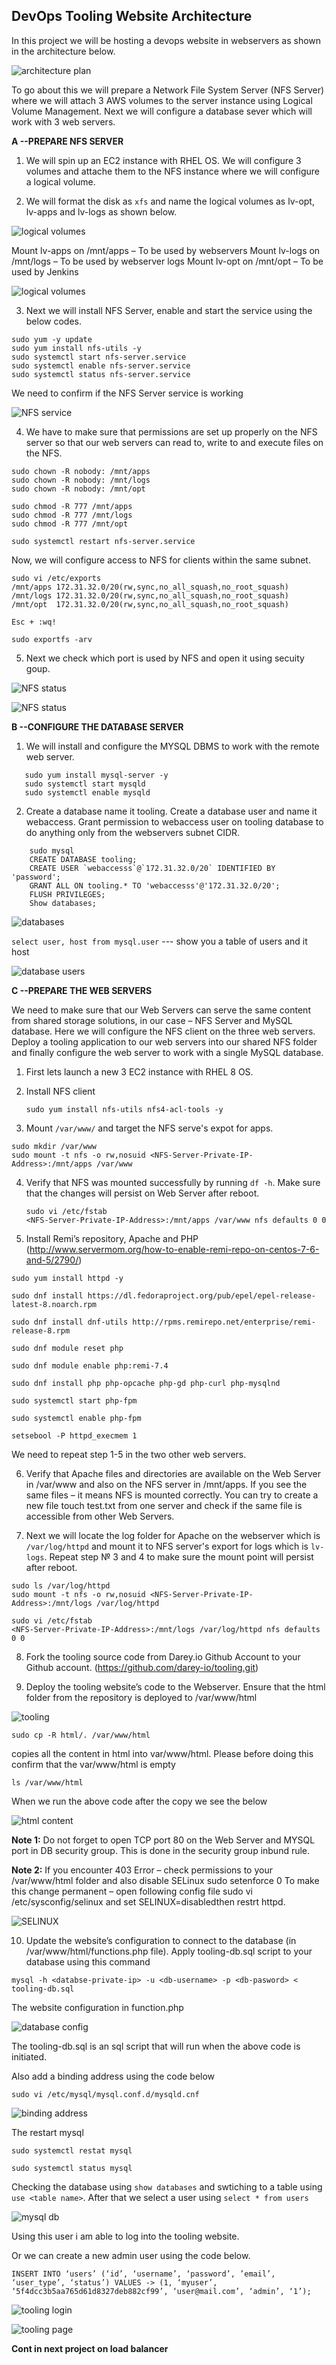 ## **DevOps Tooling Website Architecture**

In this project we will be hosting a devops website in webservers as shown in the architecture below.

![architecture plan](./images/architecture%20plan.PNG)

To go about this we will prepare a Network File System Server (NFS Server) where we will attach 3 AWS volumes to the server instance using Logical Volume Management. Next we will configure a database sever which will work with 3 web servers.

 **A --PREPARE NFS SERVER**

 1. We will spin up an EC2 instance with RHEL OS. We will configure 3 volumes and attache them to the NFS instance where we will configure a logical volume.

2. We will format the disk as `xfs` and name the logical volumes as lv-opt, lv-apps and lv-logs as shown below.

![logical volumes](./images/logical%20volume.PNG)

Mount lv-apps on /mnt/apps – To be used by webservers
Mount lv-logs on /mnt/logs – To be used by webserver logs
Mount lv-opt on /mnt/opt – To be used by Jenkins

![logical volumes](./images/logical%20volumes.PNG)

3. Next we will install NFS Server, enable and start the service using the below codes.

``````
sudo yum -y update
sudo yum install nfs-utils -y
sudo systemctl start nfs-server.service
sudo systemctl enable nfs-server.service
sudo systemctl status nfs-server.service
``````

We need to confirm if the NFS Server service is working

![NFS service](./images/NFS%20service.PNG)

4. We have to make sure that permissions are set up properly on the NFS server so that our web servers can read to, write to and execute files on the NFS.

``````
sudo chown -R nobody: /mnt/apps
sudo chown -R nobody: /mnt/logs
sudo chown -R nobody: /mnt/opt

sudo chmod -R 777 /mnt/apps
sudo chmod -R 777 /mnt/logs
sudo chmod -R 777 /mnt/opt

sudo systemctl restart nfs-server.service
``````
Now, we will configure access to NFS for clients within the same subnet.

``````
sudo vi /etc/exports
/mnt/apps 172.31.32.0/20(rw,sync,no_all_squash,no_root_squash)
/mnt/logs 172.31.32.0/20(rw,sync,no_all_squash,no_root_squash)
/mnt/opt  172.31.32.0/20(rw,sync,no_all_squash,no_root_squash)

Esc + :wq!

sudo exportfs -arv
``````
5. Next we check which port is used by NFS and open it using secuity goup. 

![NFS status](./images/NFS%20status.PNG)

![NFS status](./images/NFS%20security%20group.PNG)

 **B --CONFIGURE THE DATABASE SERVER**

 1. We will install and configure the MYSQL DBMS to work with the remote web server.

 ``````
    sudo yum install mysql-server -y
	sudo systemctl start mysqld
	sudo systemctl enable mysqld
 ``````
2. Create a database name it tooling. Create a database user and name it webaccess. Grant permission to webaccess user on tooling database to do anything only from the webservers subnet CIDR.

``````
    sudo mysql
	CREATE DATABASE tooling;
	CREATE USER `webaccesss`@`172.31.32.0/20` IDENTIFIED BY 'password';
	GRANT ALL ON tooling.* TO 'webaccesss'@'172.31.32.0/20';
	FLUSH PRIVILEGES;
	Show databases;
``````

![databases](./images/databases.PNG)

`select user, host from mysql.user` --- show you a table of users and it host

![database users](./images/DB%20user.PNG)

**C --PREPARE THE WEB SERVERS**

We need to make sure that our Web Servers can serve the same content from shared storage solutions, in our case – NFS Server and MySQL database. Here we will configure the NFS client on the three web servers. Deploy a tooling application to our web servers into our shared NFS folder and finally configure the web server to work with a single MySQL database.

1. First lets launch a new 3 EC2 instance with RHEL 8 OS.
2. Install NFS client

    `sudo yum install nfs-utils nfs4-acl-tools -y`

3. Mount `/var/www/` and target the NFS serve's expot for apps.

``````
sudo mkdir /var/www
sudo mount -t nfs -o rw,nosuid <NFS-Server-Private-IP-Address>:/mnt/apps /var/www
``````

4. Verify that NFS was mounted successfully by running `df -h`. Make sure that the changes will persist on Web Server after reboot.

    `sudo vi /etc/fstab`    
    `<NFS-Server-Private-IP-Address>:/mnt/apps /var/www nfs defaults 0 0`

5. Install Remi’s repository, Apache and PHP (http://www.servermom.org/how-to-enable-remi-repo-on-centos-7-6-and-5/2790/)

``````
sudo yum install httpd -y

sudo dnf install https://dl.fedoraproject.org/pub/epel/epel-release-latest-8.noarch.rpm

sudo dnf install dnf-utils http://rpms.remirepo.net/enterprise/remi-release-8.rpm

sudo dnf module reset php

sudo dnf module enable php:remi-7.4

sudo dnf install php php-opcache php-gd php-curl php-mysqlnd

sudo systemctl start php-fpm

sudo systemctl enable php-fpm

setsebool -P httpd_execmem 1
``````

We need to repeat step 1-5 in the two other web servers.

6. Verify that Apache files and directories are available on the Web Server in /var/www and also on the NFS server in /mnt/apps. If you see the same files – it means NFS is mounted correctly. You can try to create a new file touch test.txt from one server and check if the same file is accessible from other Web Servers.

7. Next we will locate the log folder for Apache on the webserver which is `/var/log/httpd` and mount it to NFS server's export for logs which is `lv-logs`. Repeat step № 3 and 4 to make sure the mount point will persist after reboot.

``````
sudo ls /var/log/httpd
sudo mount -t nfs -o rw,nosuid <NFS-Server-Private-IP-Address>:/mnt/logs /var/log/httpd
``````
`sudo vi /etc/fstab`    
    `<NFS-Server-Private-IP-Address>:/mnt/logs /var/log/httpd nfs defaults 0 0`

8. Fork the tooling source code from Darey.io Github Account to your Github account. (https://github.com/darey-io/tooling.git)

9. Deploy the tooling website’s code to the Webserver. Ensure that the html folder from the repository is deployed to /var/www/html

![tooling](./images/tooling.PNG)

`sudo cp -R html/. /var/www/html`

copies all the content in html into var/www/html. Please before doing this confirm that the var/www/html is empty

`ls /var/www/html`

When we run the above code after the copy we see the below

![html content](./images/html%20content.PNG)

**Note 1:**  Do not forget to open TCP port 80 on the Web Server and MYSQL port in DB security group. This is done in the security group inbund rule.

**Note 2:** If you encounter 403 Error – check permissions to your /var/www/html folder and also disable SELinux sudo setenforce 0
To make this change permanent – open following config file sudo vi /etc/sysconfig/selinux and set SELINUX=disabledthen restrt httpd.

![SELINUX](./images/SELINUX.PNG)

10. Update the website’s configuration to connect to the database (in /var/www/html/functions.php file). Apply tooling-db.sql script to your database using this command

`mysql -h <databse-private-ip> -u <db-username> -p <db-pasword> < tooling-db.sql`

The website configuration in function.php

![database config](./images/database%20config.PNG)

The tooling-db.sql is an sql script that will run when the above code is initiated.

Also add a binding address using the code below

`sudo vi /etc/mysql/mysql.conf.d/mysqld.cnf`

![binding address](./images/binding%20address.PNG)

The restart mysql

`sudo systemctl restat mysql`

`sudo systemctl status mysql`

Checking the database using `show databases` and swtiching to a table using `use <table name>`. After that we select a user using `select * from users`

![mysql db](./images/mysql%20db.PNG)

Using this user i am able to log into the tooling website.

Or we can create a new admin user using the code below.

`INSERT INTO ‘users’ (‘id’, ‘username’, ‘password’, ’email’, ‘user_type’, ‘status’) VALUES
-> (1, ‘myuser’, ‘5f4dcc3b5aa765d61d8327deb882cf99’, ‘user@mail.com’, ‘admin’, ‘1’);`

![tooling login](./images/tooling%20website%201.PNG)

![tooling page](./images/tooling%20website%20page.PNG)


**Cont in next project on load balancer**

